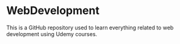 # WebDevelopment
This is a GitHub repository used to learn everything related to web development using Udemy courses. 

